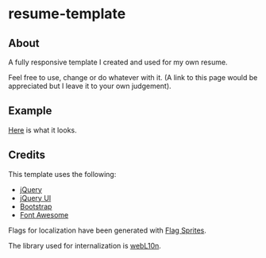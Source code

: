 # resume-template

## About

A fully responsive template I created and used for my own resume.

Feel free to use, change or do whatever with it. (A link to this page would be appreciated but I leave it to your own judgement).

## Example

[Here](https://paulbarre.github.io/resume-template/) is what it looks.

## Credits

This template uses the following:

* [jQuery](https://jquery.com/)
* [jQuery UI](http://jqueryui.com/)
* [Bootstrap](http://getbootstrap.com/)
* [Font Awesome](http://fontawesome.io/)

Flags for localization have been generated with [Flag Sprites](https://www.flag-sprites.com/).

The library used for internalization is [webL10n](https://github.com/fabi1cazenave/webL10n).

